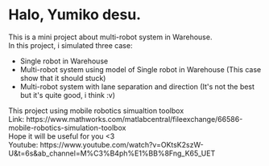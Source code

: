<h1>Halo, Yumiko desu.</h1>
<div>This is a mini project about multi-robot system in Warehouse.</div>
<div>In this project, i simulated three case:</div> 
<ul>
  <li>Single robot in Warehouse</li>
  <li>Multi-robot system using model of Single robot in Warehouse (This case show that it should stuck)</li>
  <li>Multi-robot system with lane separation and direction (It's not the best but it's quite good, i think :v)</li>
</ul>
<div>This project using mobile robotics simualtion toolbox</div>
<div>Link: https://www.mathworks.com/matlabcentral/fileexchange/66586-mobile-robotics-simulation-toolbox</div>
<div>Hope it will be useful for you <3<div>
<div>Youtube: https://www.youtube.com/watch?v=OKtsK2szW-U&t=6s&ab_channel=M%C3%B4ph%E1%BB%8Fng_K65_UET</div>
